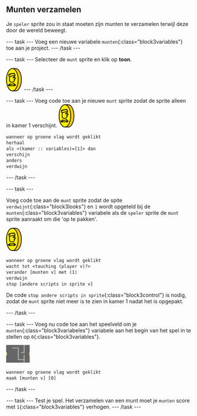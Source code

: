 ## Munten verzamelen

Je `speler` sprite zou in staat moeten zijn munten te verzamelen terwijl deze door de wereld beweegt.

--- task --- Voeg een nieuwe variabele `munten`{:class="block3variables"} toe aan je project. --- /task ---

--- task --- Selecteer de `munt` sprite en klik op **toon**.

![screenshot](images/coin.png) --- /task ---

--- task --- Voeg code toe aan je nieuwe `munt` sprite zodat de sprite alleen in kamer 1 verschijnt. ![screenshot](images/coin.png)

```blocks3
wanneer op groene vlag wordt geklikt
herhaal
als <(kamer :: variables)=[1]> dan
verschijn
anders
verdwijn
```

--- /task ---

--- task ---

Voeg code toe aan de `munt` sprite zodat de spite `verdwijnt`{:class="block3looks"} en `1` wordt opgeteld bij de `munten`{:class="block3variables"} variabele als de `speler` sprite de `munt` sprite aanraakt om die 'op te pakken'.

![munt](images/coin.png)

```blocks3
wanneer op groene vlag wordt geklikt
wacht tot <touching (player v)?>
verander [munten v] met (1)
verdwijn
stop [andere scripts in sprite v]
```

De code `stop andere scripts in sprite`{:class="block3control"} is nodig, zodat de `munt` sprite niet meer is te zien in kamer 1 nadat het is opgepakt.

--- /task ---

--- task --- Voeg nu code toe aan het speelveld om je `munten`{:class="block3variabeles"} variabele aan het begin van het spel in te stellen op `0`{:class="block3variables"}.

![speelveld](images/stage.png)

```blocks3
wanneer op groene vlag wordt geklikt
maak [munten v] [0]
```

--- /task ---

--- task --- Test je spel. Het verzamelen van een munt moet je `munten` score met `1`{:class="block3variables"} verhogen. 
--- /task ---